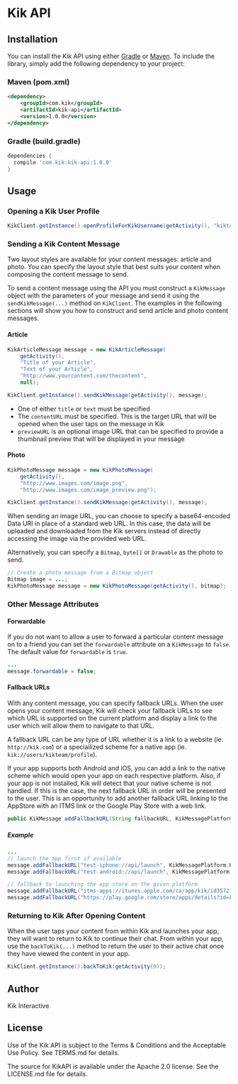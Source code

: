# Kik API

## Installation

You can install the Kik API using either [Gradle](http://gradle.org) or [Maven](http://maven.apache.org). To include the library,
simply add the following dependency to your project:

### Maven (pom.xml)

```xml
<dependency>
    <groupId>com.kik</groupId>
    <artifactId>kik-api</artifactId>
    <version>1.0.0</version>
</dependency>
```

### Gradle (build.gradle)

```groovy
dependencies {
  compile 'com.kik:kik-api:1.0.0'
}
```

## Usage

### Opening a Kik User Profile

```java
KikClient.getInstance().openProfileForKikUsername(getActivity(), "kikteam");
```

### Sending a Kik Content Message

Two layout styles are available for your content messages: article and photo. You can specify the layout style that
best suits your content when composing the content message to send.

To send a content message using the API you must construct a `KikMessage` object with the parameters of your message
and send it using the `sendKikMessage(...)` method on `KikClient`. The examples in the following sections will show you how
to construct and send article and photo content messages.

#### Article

```java
KikArticleMessage message = new KikArticleMessage(
    getActivity(),
    "Title of your Article",
    "Text of your Article",
    "http://www.yourcontent.com/thecontent",
    null);

KikClient.getInstance().sendKikMessage(getActivity(), message);
```

- One of either ```title``` or ```text``` must be specified
- The ```contentURL``` must be specified. This is the target URL that will be opened when the user taps on the message in Kik
- ```previewURL``` is an optional image URL that can be specified to provide a thumbnail preview that will be displayed in your message

#### Photo

```java
KikPhotoMessage message = new KikPhotoMessage(
    getActivity(),
    "http://www.images.com/image.png",
    "http://www.images.com/image_preview.png");

KikClient.getInstance().sendKikMessage(getActivity(), message);
```

When sending an image URL, you can choose to specify a base64-encoded Data URI in place of a standard web URL. In this case, the data will be uploaded
and downloaded from the Kik servers instead of directly accessing the image via the provided web URL. 

Alternatively, you can specify a `Bitmap`, `byte[]` or `Drawable` as the photo to send.

```java
// Create a photo message from a Bitmap object
Bitmap image = ...;
KikPhotoMessage message = new KikPhotoMessage(getActivity(), bitmap);
```

### Other Message Attributes

#### Forwardable

If you do not want to allow a user to forward a particular content message on to a friend you can set the `forwardable` attribute on a `KikMessage` to `false`. The default value for `forwardable` is `true`.

```java
...
message.forwardable = false;
```

#### Fallback URLs

With any content message, you can specify fallback URLs. When the user opens your content message, Kik will check your fallback URLs to see which URL is supported on the current platform and display a link to the user which will allow them to navigate to that URL.

A fallback URL can be any type of URL whether it is a link to a website (ie. `http://kik.com`) or a speciailized scheme for a native app (ie. `kik://users/kikteam/profile`).

If your app supports both Android and iOS, you can add a link to the native scheme which would open your app on each respective platform. Also, if your app is not installed, Kik will detect that your native scheme is not handled. If this is the case, the next fallback URL in order will be presented to the user. This is an opportunity to add another fallback URL linking to the AppStore with an ITMS link or the Google Play Store with a web link.

```java
public KikMessage addFallbackURL(String fallbackURL, KikMessagePlatform platform)
```

##### Example

```java
...
// launch the app first if available
message.addFallbackURL("test-iphone://api/launch", KikMessagePlatform.KIK_MESSAGE_PLATFORM_IPHONE);
message.addFallbackURL("test-android://api/launch", KikMessagePlatform.KIK_MESSAGE_PLATFORM_ANDROID);

// fallback to launching the app store on the given platform
message.addFallbackURL("itms-apps://itunes.apple.com/ca/app/kik/id357218860?mt=8", KikMessagePlatform.KIK_MESSAGE_PLATFORM_IPHONE);
message.addFallbackURL("https://play.google.com/store/apps/details?id=kik.android&hl=en", KikMessagePlatform.KIK_MESSAGE_PLATFORM_ANDROID);
```

### Returning to Kik After Opening Content

When the user taps your content from within Kik and launches your app, they will want to return to Kik to continue their chat. From within your app, use the `backToKik(...)` method to return the user to their active chat once they have viewed the content in your app.

```java
KikClient.getInstance().backToKik(getActivity(0));
```

## Author

Kik Interactive

## License

Use of the Kik API is subject to the Terms & Conditions and the Acceptable Use Policy. See TERMS.md for details.

The source for KikAPI is available under the Apache 2.0 license. See the LICENSE.md file for details.

